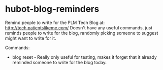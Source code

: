 hubot-blog-reminders
=================

Remind people to write for the PLM Tech Blog at: http://tech.patientslikeme.com/
Doesn't have any useful commands, just reminds people to write for the blog, randomly picking someone to suggest might want to write for it.

Commands:

* blog reset - Really only useful for testing, makes it forget that it already reminded someone to write for the blog today.
